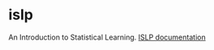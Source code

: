 # islp
An Introduction to Statistical Learning. [ISLP documentation](https://islp.readthedocs.io/en/latest/)
